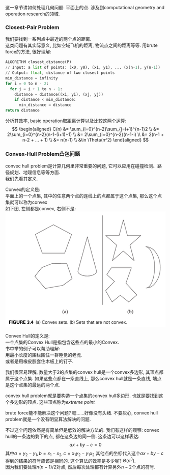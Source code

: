 这一章节讲如何处理几何问题: 平面上的点. 涉及到computational geometry and operation research的领域.

### Closest-Pair Problem

我们要找到一系列点中最近的两个点的距离.  
这类问题有其实际意义, 比如空域飞机的距离, 物流点之间的距离等等.
用brute force的方法, 很好理解:
```python
ALGORITHM closest_distance(P)
// Input: a list of points: (x0, y0), (x1, y1), ... (x(n-1), y(n-1))
// Output: float, distance of two closest points
min_distance = infinity
for i = 0 to n - 2:
  for j = i + 1 to n - 1:
    distance = distance((xi, yi), (xj, yj))
    if distance < min_distance:
      min_distance = distance
return distance
```
分析其效率, basic operation取距离计算以及比较这两个运算:
$$
\begin{aligned}
C(n) &= \sum_{i=0}^{n-2}\sum_{j=i+1}^{n-1}2 \\
&= 2\sum_{i=0}^{n-2}(n-1-(i+1)+1) \\
&= 2\sum_{i=0}^{n-2}(n-1-i) \\
&= 2(n-1 + n-2 + ... + 1) \\
&= n(n-1) \\
&\in \Theta(n^2)
\end{aligned}
$$

### Convex-Hull Problem凸包问题

convec hull problem是计算几何里非常重要的问题, 它可以应用在碰撞检测、路径规划、地理信息等等方面.  
我们先看其定义.

Convex的定义是:  
平面上的一个点集, 其中的任意两个点的连线上的点都属于这个点集, 那么这个点集就可以称为convex  
如下图, 左侧都是convex, 右侧不是:  
<img src="_images/algorithm/convex.png">

Convex Hull的定义是:  
一个点集的Convex Hull是指包含这些点的最小的Convex.  
书中举的例子可以帮助理解:  
用最小长度的围栏围住一群睡觉的老虎.  
或者是用橡皮胶套住木板上的钉子.

我们很容易理解, 数量大于2的点集的convex hull是一个convex多边形, 其顶点都属于这个点集. 如果这些点都在一条直线上, 那么convex hull就是一条直线, 端点是这个点集的最远的两个点.

convex hull problem就是要构造一个点集的convex hull多边形. 也就是要找到这个多边形的顶点. 这些顶点称为*extreme point*

brute force能不能解决这个问题? 嗯......好像没有头绪. 不要灰心, convex hull problem就是一个没有明显算法解决的问题.  

不过这个问题依然是有简单但是低效的解决方法的. 我们有这样的观察: convex hull的一条边的剩下的点, 都在这条边的同一侧. 这条边可以这样表达:
$$ax + by - c = 0$$
其中$a= y_2 - y_1, b = x_1 - x_2, c= x_1y_2 - y_1x_2$
其他点的坐标代入这个$ax + by - c$得到的结果的符号应该是相同的.
这个算法的效率是多少呢? $\Theta(n^3)$.  
因为我们要处理$n(n-1)/2$对点, 然后每次处理都有计算另外$n-2$个点的符号.